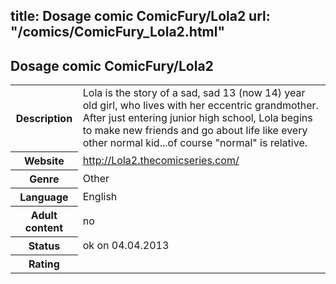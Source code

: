 title: Dosage comic ComicFury/Lola2
url: "/comics/ComicFury_Lola2.html"
---
Dosage comic ComicFury/Lola2
-----------------------------------------

<table class="comicinfo">
<tr>
<th>Description</th><td>Lola is the story of a sad, sad 13 (now 14) year old girl, who lives with her eccentric grandmother. After just entering junior high school, Lola begins to make new friends and go about life like every other normal kid...of course &quot;normal&quot; is relative.</td>
</tr>
<tr>
<th>Website</th><td><a href="http://Lola2.thecomicseries.com/">http://Lola2.thecomicseries.com/</a></td>
</tr>
<tr>
<th>Genre</th><td>Other</td>
</tr>
<tr>
<th>Language</th><td>English</td>
</tr>
<tr>
<th>Adult content</th><td>no</td>
</tr>
<tr>
<th>Status</th><td>ok on 04.04.2013</td>
</tr>
<tr>
<th>Rating</th><td><div class="g-plusone" data-size="standard" data-annotation="bubble"
 data-href="http://Lola2.thecomicseries.com/"></div></td>
</tr>
</table>
<script type="text/javascript">
  (function() {
    var po = document.createElement('script'); po.type = 'text/javascript'; po.async = true;
    po.src = 'https://apis.google.com/js/plusone.js';
    var s = document.getElementsByTagName('script')[0]; s.parentNode.insertBefore(po, s);
  })();
</script>
